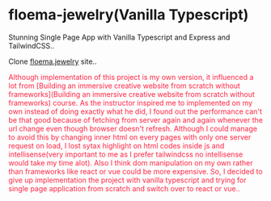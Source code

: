 # floema-jewelry(Vanilla Typescript)
Stunning Single Page App with Vanilla Typescript and Express and TailwindCSS..

Clone [floema.jewelry](https://floema.jewelry/) site..

<span style="color:#FF2442">
  Although implementation of this project is my own version, it influenced a lot from [Building an immersive creative website from scratch without frameworks](Building an immersive creative website from scratch without frameworks) course. As the instructor inspired me to implemented on my own instead of doing exactly what he did, I found out the performance can't be that good because of fetching from server again and again whenever the url change even though browser doesn't refresh. Although I could manage to avoid this by changing inner html on every pages with only one server request on load, I lost sytax highlight on html codes inside js and intellisense(very important to me as I prefer tailwindcss no intellisense would take my time alot). Also I think dom manipulation on my own rather than frameworks like react or vue could be more expensive. So, I decided to give up implementation the project with vanilla typescript and trying for single page application from scratch and switch over to react or vue..
<span>

